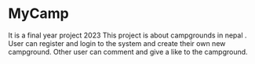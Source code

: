 # MyCamp
It is a final year project 2023
This project is about campgrounds in nepal .
User can register and login to the system and create their own new campground.
Other user can comment and give a like to the campground.
